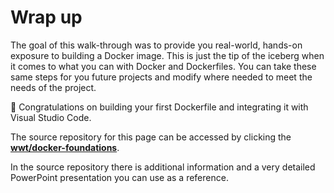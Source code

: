 # Wrap up

The goal of this walk-through was to provide you real-world, hands-on exposure to building a Docker image.  This is just the tip of the iceberg when it comes to what you can with Docker and Dockerfiles.  You can take these same steps for you future projects and modify where needed to meet the needs of the project.

:tada: Congratulations on building your first Dockerfile and integrating it with Visual Studio Code.

The source repository for this page can be accessed by clicking the [**wwt/docker-foundations**](https://github.com/wwt/docker-foundations).

In the source repository there is additional information and a very detailed PowerPoint presentation you can use as a reference.
